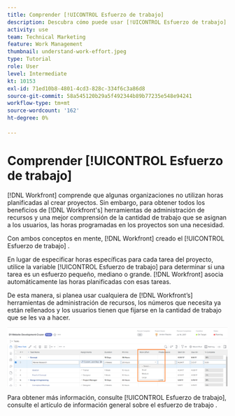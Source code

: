 ```yaml
---
title: Comprender [!UICONTROL Esfuerzo de trabajo]
description: Descubra cómo puede usar [!UICONTROL Esfuerzo de trabajo] para obtener una estimación rápida de las horas planificadas en la cronología del proyecto.
activity: use
team: Technical Marketing
feature: Work Management
thumbnail: understand-work-effort.jpeg
type: Tutorial
role: User
level: Intermediate
kt: 10153
exl-id: 71ed10b8-4801-4cd3-828c-334f6c3a86d8
source-git-commit: 58a545120b29a5f492344b89b77235e548e94241
workflow-type: tm+mt
source-wordcount: '162'
ht-degree: 0%

---
```


# Comprender [!UICONTROL Esfuerzo de trabajo]

[!DNL Workfront] comprende que algunas organizaciones no utilizan horas planificadas al crear proyectos. Sin embargo, para obtener todos los beneficios de [!DNL Workfront's] herramientas de administración de recursos y una mejor comprensión de la cantidad de trabajo que se asignan a los usuarios, las horas programadas en los proyectos son una necesidad.

Con ambos conceptos en mente, [!DNL Workfront] creado el [!UICONTROL Esfuerzo de trabajo] .

En lugar de especificar horas específicas para cada tarea del proyecto, utilice la variable [!UICONTROL Esfuerzo de trabajo] para determinar si una tarea es un esfuerzo pequeño, mediano o grande. [!DNL Workfront] asocia automáticamente las horas planificadas con esas tareas.

De esta manera, si planea usar cualquiera de [!DNL Workfront’s] herramientas de administración de recursos, los números que necesita ya están rellenados y los usuarios tienen que fijarse en la cantidad de trabajo que se les va a hacer.

![Lista de tareas del proyecto con [!UICONTROL Esfuerzo de trabajo] column](assets/planner-fund-work-effort.png)

<!---
need hyperlink below
--->

Para obtener más información, consulte [!UICONTROL Esfuerzo de trabajo], consulte el artículo de información general sobre el esfuerzo de trabajo .
